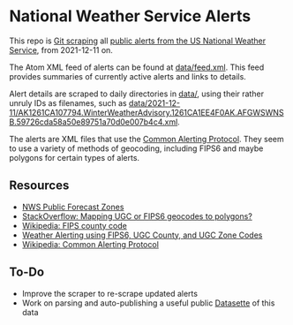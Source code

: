 # National Weather Service Alerts

This repo is [Git scraping](https://simonwillison.net/2020/Oct/9/git-scraping/) all [public alerts from the US National Weather Service](https://alerts.weather.gov), from 2021-12-11 on.

The Atom XML feed of alerts can be found at [data/feed.xml](https://github.com/beardicus/scrape-nws-alerts/blob/main/data/feed.xml). This feed provides summaries of currently active alerts and links to details.

Alert details are scraped to daily directories in [data/](https://github.com/beardicus/scrape-nws-alerts/tree/main/data), using their rather unruly IDs as filenames, such as [data/2021-12-11/AK1261CA107794.WinterWeatherAdvisory.1261CA1EE4F0AK.AFGWSWNSB.59726cda58a50e89751a70d0e007b4c4.xml](https://github.com/beardicus/scrape-nws-alerts/blob/main/data/2021-12-11/AK1261CA107794.WinterWeatherAdvisory.1261CA1EE4F0AK.AFGWSWNSB.59726cda58a50e89751a70d0e007b4c4.xml).

The alerts are XML files that use the [Common Alerting Protocol](https://www.oasis-open.org/committees/download.php/14759/emergency-CAPv1.1.pdf). They seem to use a variety of methods of geocoding, including FIPS6 and maybe polygons for certain types of alerts.

## Resources

- [NWS Public Forecast Zones](https://www.weather.gov/gis/PublicZones)
- [StackOverflow: Mapping UGC or FIPS6 geocodes to polygons?](https://stackoverflow.com/questions/13354519/mapping-ugc-or-fips6-geocodes-to-polygons)
- [Wikipedia: FIPS county code](https://en.wikipedia.org/wiki/FIPS_county_code)
- [Weather Alerting using FIPS6, UGC County, and UGC Zone Codes](https://www.singlewire.com/blog/informacast-weather-notification/fips6)
- [Wikipedia: Common Alerting Protocol](https://en.wikipedia.org/wiki/Common_Alerting_Protocol)

## To-Do

- Improve the scraper to re-scrape updated alerts
- Work on parsing and auto-publishing a useful public [Datasette](https://datasette.io) of this data
